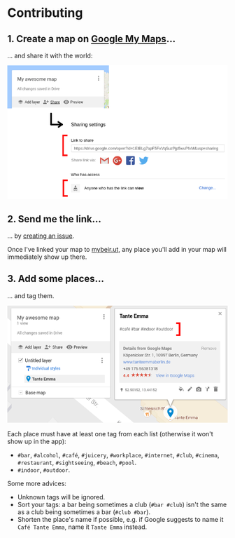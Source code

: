 # Contributing

## 1. Create a map on [Google My Maps](https://google.com/mymaps)...

... and share it with the world:

![share](share.png)

## 2. Send me the link...

... by [creating an issue](https://github.com/AurelienLourot/mybeir.ut/issues).

Once I've linked your map to [mybeir.ut](https://beirut.myberl.in/), any place you'll add in your map will
immediately show up there.

## 3. Add some places...

... and tag them.

![tags](tags.png)

Each place must have at least one tag from each list (otherwise it won't show up in the app):

<!---
FIXME: generate this list
-->
* `#bar`, `#alcohol`, `#café`, `#juicery`, `#workplace`, `#internet`, `#club`, `#cinema`,
  `#restaurant`, `#sightseeing`, `#beach`, `#pool`.
* `#indoor`, `#outdoor`.

Some more advices:

* Unknown tags will be ignored.
* Sort your tags: a bar being sometimes a club (`#bar #club`) isn't the same as a club being
  sometimes a bar (`#club #bar`).
* Shorten the place's name if possible, e.g. if Google suggests to name it `Café Tante Emma`, name
  it `Tante Emma` instead.
